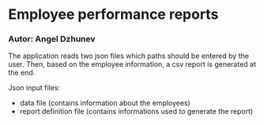 # Employee performance reports 
### Autor: Angel Dzhunev

The application reads two json files which paths should be entered by the user.
Then, based on the employee information, a csv report is generated at the end.

Json input files:

- data file (contains information about the employees)
- report definition file (contains informations used to generate the report)
